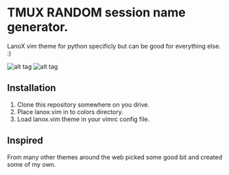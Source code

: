 # TMUX RANDOM session name generator.

LanoX vim theme for python specificly but can be good for everything else. :)


![alt tag](https://github.com/lanox/tmux/blob/master/screenshoots/python-ruby.png)
![alt tag](https://github.com/lanox/tmux/blob/master/screenshoots/vimdif.png)

## Installation


1. Clone this repository somewhere on you drive.
2. Place lanox.vim in to colors directory.
3. Load lanox.vim theme in your vimrc config file.

## Inspired

From many other themes around the web picked some good bit and created some of my own.
